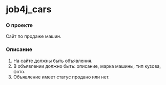 # job4j_cars

### О проекте
Cайт по продаже машин.

### Описание
1. На сайте должны быть объявления.
2. В объявлении должно быть: описание, марка машины, тип кузова, фото.
3. Объявление имеет статус продано или нет.